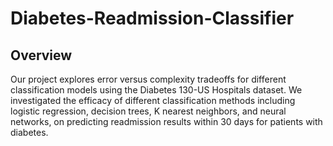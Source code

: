 # Diabetes-Readmission-Classifier

## Overview
Our project explores error versus complexity tradeoffs for different classification models using the Diabetes 130-US Hospitals dataset. We investigated the efficacy of different classification methods including logistic regression, decision trees, K nearest neighbors, and neural networks, on predicting readmission results within 30 days for patients with diabetes. 